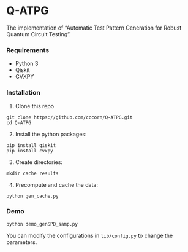 # Q-ATPG
The implementation of “Automatic Test Pattern Generation for Robust Quantum Circuit Testing”.

### Requirements
- Python 3
- Qiskit
- CVXPY

### Installation
1. Clone this repo
```
git clone https://github.com/cccorn/Q-ATPG.git
cd Q-ATPG
```
2. Install the python packages:
```
pip install qiskit
pip install cvxpy
```
3. Create directories:
```
mkdir cache results
```
4. Precompute and cache the data:
```
python gen_cache.py
```

### Demo
```
python demo_genSPD_samp.py
```
You can modify the configurations in `lib/config.py` to change the parameters.
